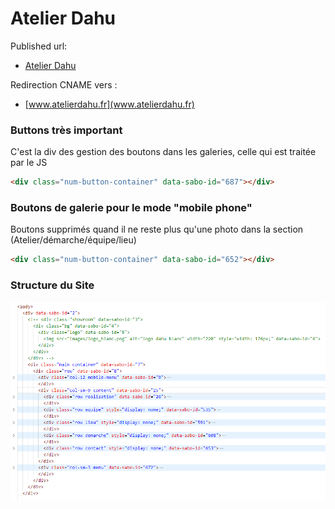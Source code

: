 # Atelier Dahu

Published url:
- [Atelier Dahu](https://atelierdahu.github.io/dahu/)

Redirection CNAME vers : 
 - [www.atelierdahu.fr](www.atelierdahu.fr)

### Buttons très important

C'est la div des gestion des boutons dans les galeries, celle qui est traitée par le JS

``` html
<div class="num-button-container" data-sabo-id="687"></div>
```

### Boutons de galerie pour le mode "mobile phone"

Boutons supprimés quand il ne reste plus qu'une photo dans la section (Atelier/démarche/équipe/lieu)

``` html
<div class="num-button-container" data-sabo-id="652"></div>
```

### Structure du Site

![Stucture du Site](./images/doc/structure_site.png)